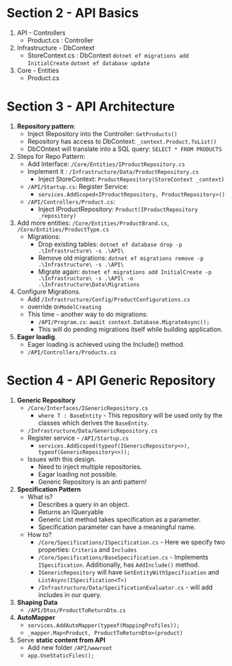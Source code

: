 # Section 2 - API Basics
   1. API
     - Controllers
        - Product.cs : Controller
   1. Infrastructure
     - DbContext
        - StoreContext.cs : DbContext
            `dotnet ef migrations add InitialCreate`
            `dotnet ef database update`
   2. Core
     - Entities
       - Product.cs


# Section 3 - API Architecture
  1. **Repository pattern**:
     - Inject IRepository into the Controller: `GetProducts()`
     - Repository has access to DbContext: `_context.Product.ToList()`
     - DbCOntext will translate into a SQL query: `SELECT * FROM PRODUCTS`
  2. Steps for Repo Pattern:
     - Add Interface: `/Core/Entities/IProductRepository.cs`
     - Implement it : `/Infrastructure/Data/ProductRepository.cs`
        - Inject StoreContext: `ProductRepository(StoreContext _context)`
     - `/API/Startup.cs`: Register Service:
        - `services.AddScoped<IProductRepository, ProductRepository>()`
     - `/API/Controllers/Product.cs`:
        - Inject IProductRepository: `Product(IProductRepository _repository)`
   3. Add more entities: `/Core/Entities/ProductBrand.cs`, `/Core/Entities/ProductType.cs`
      - Migrations:
        - Drop existing tables: `dotnet ef database drop -p .\Infrastructure\ -s .\API\`
        - Remove old migrations: `dotnet ef migrations remove -p .\Infrastructure\ -s .\API\`
        - Migrate again: `dotnet ef migrations add InitialCreate -p .\Infrastructure\ -s .\API\ -o .\Infrastructure\Data\Migrations`
   4. Configure Migrations.
      - Add `/Infrastructure/Config/ProductConfigurations.cs`
      - override `OnModelCreating`
      - This time - another way to do migrations:
        - `/API/Program.cs`: `await context.Database.MigrateAsync();`
        - This will do pending migrations itself while building application.
   5. **Eager loadig**.
      - Eager loading is achieved using the Include() method.
      - `/API/Controllers/Products.cs`

# Section 4 - API Generic Repository
   1. **Generic Repository**
      - `/Core/Interfaces/IGenericRepository.cs`
        - `where T : BaseEntity` - This repository will be used only by the classes which derives the `BaseEntity`.
      - `/Infrastructure/Data/GenericRepository.cs`
      - Register service - `/API/Startup.cs`
        - `services.AddScoped(typeof(IGenericRepository<>), typeof(GenericRepository<>));`
      - Issues with this design.
        - Need to inject multiple repositories.
        - Eagar loading not possible.
        - Generic Repository is an anti pattern!
   2. **Specification Pattern**
      - What is?
        - Describes a query in an object.
        - Returns an IQueryable<T>
        - Generic List method takes specification as a parameter.
        - Specification parameter can have a meaningful name.
      - How to?
        - `/Core/Specifications/ISpecification.cs` - Here we specify two properties: `Criteria` and `Includes`
        - `/Core/Specifications/BaseSpecification.cs` - Implements `ISpecification`. Additionally, has `AddInclude()` method.
        - `IGenericRepository` will have `GetEntityWithSpecification` and `ListAsync(ISpecification<T>)`
        - `/Infrastructure/Data/SpecificationEvaluator.cs` - will add includes in our query.
   3. **Shaping Data**
      - `/API/Dtos/ProductToReturnDto.cs`
   4. **AutoMapper**
      - `services.AddAutoMapper(typeof(MappingProfiles));`
      - `_mapper.Map<Product, ProductToReturnDto>(product)`
   5. Serve **static content from API**
      - Add new folder `/API/wwwroot`
      - `app.UseStaticFiles();`
